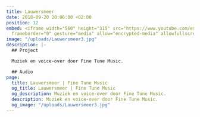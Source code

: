 ```yaml
---
title: Lauwersmeer
date: 2018-09-20 20:06:00 +02:00
position: 12
embed: <iframe width="560" height="315" src="https://www.youtube.com/embed/uaxbj3yd0Vw?rel=0&amp;showinfo=0"
  frameborder="0" gesture="media" allow="encrypted-media" allowfullscreen></iframe>
image: "/uploads/Lauwersmeer3.jpg"
description: |-
  ## Project

  Muziek en voice-over door Fine Tune Music.

  ## Audio
page:
  title: Lauwersmeer | Fine Tune Music
  og_title: Lauwersmeer | Fine Tune Music
  og_description: Muziek en voice-over door Fine Tune Music.
  description: Muziek en voice-over door Fine Tune Music.
  og_image: "/uploads/Lauwersmeer3.jpg"
---
```


